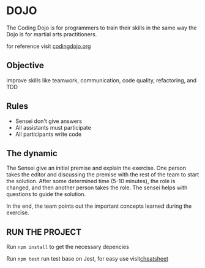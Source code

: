 # DOJO
The Coding Dojo is for programmers to train their skills in the same way the Dojo is for martial arts practitioners.

for reference visit [codingdojo.org](https://codingdojo.org/)

## Objective
improve skills like teamwork, communication, code quality, refactoring, and TDD

## Rules
- Sensei don't give answers
- All assistants must participate
- All participants write code

## The dynamic 
The Sensei give an initial premise and explain the exercise.
One person takes the editor and discussing the premise with the rest of the team to start the solution. After some determined time (5-10 minutes), the role is changed, and then another person takes the role. The sensei helps with questions to guide the solution.

In the end, the team points out the important concepts learned during the exercise.


## RUN THE PROJECT

Run `npm install` to get the necessary depencies

Run `npm test` run test base on Jest, for easy use visit[cheatsheet](https://devhints.io/jest)
